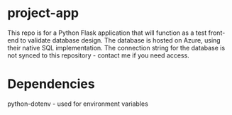 # project-app

This repo is for a Python Flask application that will function as a test front-end to validate database design.  The database is hosted on Azure, using their native SQL implementation.
The connection string for the database is not synced to this repository - contact me if you need access.

# Dependencies
python-dotenv - used for environment variables
